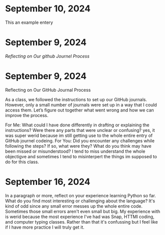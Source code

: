 # September 10, 2024
This an example entery


# September 9, 2024

_Reflecting on Our github Journel Process_

# September 9, 2024

Reflecting on Our GitHub Journal Process

As a class, we followed the instructions to set up our GitHub journals. However, only a small number of journals were set up in a way that I could access them. Let’s figure out together what went wrong and how we can improve the process.

For Me: What could I have done differently in drafting or explaining the instructions? Were there any parts that were unclear or confusing?
yes, it was super werid because im still getting use to the whole entire entry of GitHub journel codeing. 
For You: Did you encounter any challenges while following the steps? If so, what were they? What do you think may have been missed or misunderstood?
I tend to miss understand the whole objectigve and sometimes I tend to misinterpert the things im supposed to do for this class.

# September 16, 2024
In a paragraph or more, reflect on your experience learning Python so far. What do you find most interesting or challenging about the language?
It's kind of odd since any small error messes up the whole entire code. Sometimes those small errors aren't even small but big. My experience with is werid because the most experience I've had was Snap, HTTMl coding, and computer typing classes. Rather than that it's confussing but I feel like if I have more practice I will truly get it.
